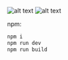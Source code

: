 ![alt text](https://github.com/concords/trees/blob/main/public/android-chrome-192x192.png?raw=true#gh-light-mode-only)
![alt text](https://github.com/concords/trees/blob/main/public/android-chrome-192x192.png?raw=true#gh-dark-mode-only)

npm:
```sh
npm i
npm run dev
npm run build
```
